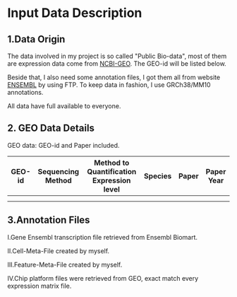# Input Data Description

## 1.Data Origin

The data involved in my project is so called "Public Bio-data", most of them are expression data come from [NCBI-GEO](<https://www.ncbi.nlm.nih.gov/geo/>). The GEO-id will be listed below.

Beside that, I also need some annotation files, I got them all from website [ENSEMBL](<http://www.ensembl.org/index.html>) by using FTP. To keep data in fashion, I use GRCh38/MM10 annotations.

All data have full available to everyone.

## 2. GEO Data Details

GEO data: GEO-id and Paper included.

| GEO-id | Sequencing Method | Method to Quantification Expression level | Species | Paper | Paper Year |
| :----: | :---------------: | :---------------------------------------: | :-----: | :---: | ---------- |
|        |                   |                                           |         |       |            |
|        |                   |                                           |         |       |            |

## 3.Annotation Files

I.Gene Ensembl transcription file retrieved from Ensembl Biomart.

II.Cell-Meta-File created by myself.

III.Feature-Meta-File created by myself.

IV.Chip platform files were retrieved from GEO, exact match every expression matrix file.

